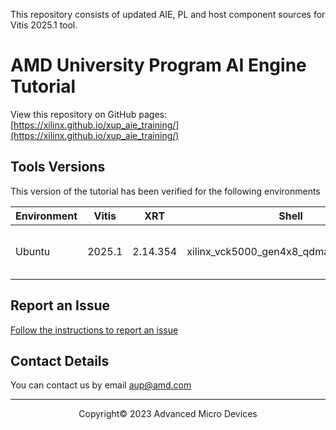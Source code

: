 This repository consists of updated AIE, PL and host component sources for Vitis 2025.1 tool. 


# AMD University Program AI Engine Tutorial

View this repository on GitHub pages: [https://xilinx.github.io/xup_aie_training/](https://xilinx.github.io/xup_aie_training/)

## Tools Versions

This version of the tutorial has been verified for the following environments

| Environment  | Vitis   |    XRT   | Shell | Notes |
|--------------|---------|----------|-------|-------|
| Ubuntu      | 2025.1  | 2.14.354 | xilinx_vck5000_gen4x8_qdma_2_202220_1| No VCK5000 is available |

## Report an Issue

[Follow the instructions to report an issue](docs/report_issues.md)

## Contact Details

You can contact us by email [aup@amd.com](mailto:aup@amd.com)

---------------------------------------
<p align="center">Copyright&copy; 2023 Advanced Micro Devices</p>
